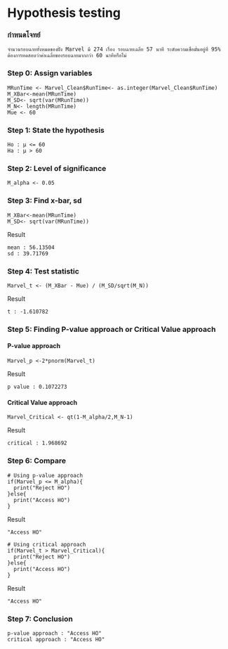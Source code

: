 # Hypothesis testing

### กำหนดโจทย์
```
จำนวนรอบฉายทั้งหมดของฝั่ง Marvel มี 274 เรื่อง รอบฉายเฉลี่ย 57 นาที ระดับความเชื่อมั่นอยู่ที่ 95% ต้องการทดสอบว่าค่าเฉลี่ยของรอบฉายมากกว่า 60 นาทีหรือไม่
```

### Step 0: Assign variables
```
MRunTime <- Marvel_Clean$RunTime<- as.integer(Marvel_Clean$RunTime)
M_XBar<-mean(MRunTime)
M_SD<- sqrt(var(MRunTime))
M_N<- length(MRunTime)
Mue <- 60
```

### Step 1: State the hypothesis

```
Ho : μ <= 60
Ha : μ > 60
```

### Step 2: Level of significance

```
M_alpha <- 0.05
```

### Step 3: Find x-bar, sd

```
M_XBar<-mean(MRunTime)
M_SD<- sqrt(var(MRunTime))
```
Result

```
mean : 56.13504
sd : 39.71769
```

### Step 4: Test statistic
```
Marvel_t <- (M_XBar - Mue) / (M_SD/sqrt(M_N))
```
Result
```
t : -1.610782
```

### Step 5: Finding P-value approach or Critical Value approach
#### P-value approach
```
Marvel_p <-2*pnorm(Marvel_t)
```
Result
```
p value : 0.1072273
```

#### Critical Value approach
```
Marvel_Critical <- qt(1-M_alpha/2,M_N-1)
```
Result
```
critical : 1.968692
```

### Step 6: Compare
```
# Using p-value approach
if(Marvel_p <= M_alpha){
  print("Reject HO")
}else{
  print("Access HO")
}
```
Result
```
"Access HO"
```
```
# Using critical approach
if(Marvel_t > Marvel_Critical){
  print("Reject HO")
}else{
  print("Access HO")
}
```
Result
```
"Access HO"
```
### Step 7: Conclusion
```
p-value approach : "Access HO" 
critical approach : "Access HO"
```

